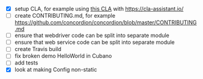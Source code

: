 - [x] setup CLA, for example using [this CLA](https://gist.github.com/nigelcharman/c7cb396e2f48989be04d1e5afb89ca96) with https://cla-assistant.io/
- [ ] create CONTRIBUTING.md, for example https://github.com/concordion/concordion/blob/master/CONTRIBUTING.md
- [ ] ensure that webdriver code can be split into separate module
- [ ] ensure that web service code can be split into separate module
- [ ] create Travis build
- [ ] fix broken demo HelloWorld in Cubano 
- [ ] add tests
- [x] look at making Config non-static
